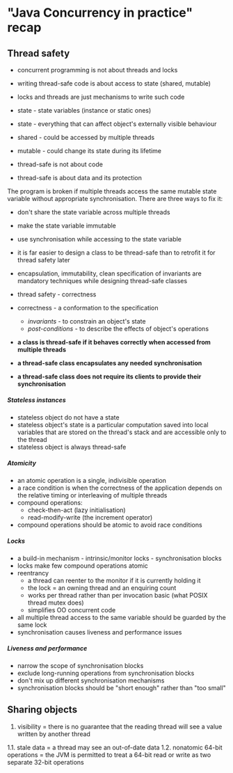 # "Java Concurrency in practice" recap #

## Thread safety

- concurrent programming is not about threads and locks
- writing thread-safe code is about access to state (shared, mutable) 
- locks and threads are just mechanisms to write such code


- state - state variables (instance or static ones)
- state - everything that can affect object's externally visible behaviour


- shared - could be accessed by multiple threads
- mutable - could change its state during its lifetime


- thread-safe is not about code
- thread-safe is about data and its protection

The program is broken if multiple threads access the same mutable state variable without appropriate synchronisation. There are three ways to fix it:

- don't share the state variable across multiple threads
- make the state variable immutable
- use synchronisation while accessing to the state variable


- it is far easier to design a class to be thread-safe than to retrofit it for thread safety later
- encapsulation, immutability, clean specification of invariants are mandatory techniques while designing thread-safe classes


- thread safety - correctness
- correctness - a conformation to the specification
    - _invariants_ - to constrain an object's state
    - _post-conditions_ - to describe the effects of object's operations
    
    
- **a class is thread-safe if it behaves correctly when accessed from multiple threads**
- **a thread-safe class encapsulates any needed synchronisation**
- **a thread-safe class does not require its clients to provide their synchronisation**

##### Stateless instances

- stateless object do not have a state
- stateless object's state is a particular computation saved into local variables that are stored on the thread's stack and are accessible only to the thread
- stateless object is always thread-safe

##### Atomicity

- an atomic operation is a single, indivisible operation
- a race condition is when the correctness of the application depends on the relative timing or interleaving of multiple threads
- compound operations:
    - check-then-act (lazy initialisation)
    - read-modify-write (the increment operator)
- compound operations should be atomic to avoid race conditions

##### Locks

- a build-in mechanism - intrinsic/monitor locks - synchronisation blocks
- locks make few compound operations atomic
- reentrancy
    - a thread can reenter to the monitor if it is currently holding it
    - the lock = an owning thread and an enquiring count
    - works per thread rather than per invocation basic (what POSIX thread mutex does)
    - simplifies OO concurrent code
- all multiple thread access to the same variable should be guarded by the same lock
- synchronisation causes liveness and performance issues

##### Liveness and performance

- narrow the scope of synchronisation blocks
- exclude long-running operations from synchronisation blocks
- don't mix up different synchronisation mechanisms
- synchronisation blocks should be "short enough" rather than "too small"


## Sharing objects

1. visibility = there is no guarantee that the reading thread will see a value written by another thread

1.1. stale data = a thread may see an out-of-date data
1.2. nonatomic 64-bit operations = the JVM is permitted to treat a 64-bit read or write as two separate 32-bit operations
